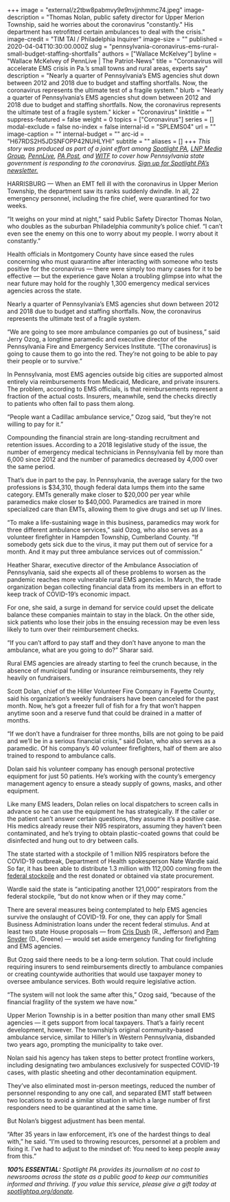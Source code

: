 +++
image = "external/z2tbw8pabmvy9e9nvjjnhmmc74.jpeg"
image-description = "Thomas Nolan, public safety director for Upper Merion Township, said he worries about the coronavirus \"constantly.\" His department has retrofitted certain ambulances to deal with the crisis."
image-credit = "TIM TAI / Philadelphia Inquirer"
image-size = ""
published = 2020-04-04T10:30:00.000Z
slug = "pennsylvania-coronavirus-ems-rural-small-budget-staffing-shortfalls"
authors = ["Wallace McKelvey"]
byline = "Wallace McKelvey of PennLive | The Patriot-News"
title = "Coronavirus will accelerate EMS crisis in Pa.’s small towns and rural areas, experts say"
description = "Nearly a quarter of Pennsylvania’s EMS agencies shut down between 2012 and 2018 due to budget and staffing shortfalls. Now, the coronavirus represents the ultimate test of a fragile system."
blurb = "Nearly a quarter of Pennsylvania’s EMS agencies shut down between 2012 and 2018 due to budget and staffing shortfalls. Now, the coronavirus represents the ultimate test of a fragile system."
kicker = "Coronavirus"
linktitle = ""
suppress-featured = false
weight = 0
topics = ["Coronavirus"]
series = []
modal-exclude = false
no-index = false
internal-id = "SPLEMS04"
url = ""
image-caption = ""
internal-budget = ""
arc-id = "H67RDS2H5JDSNFOPP42NUHLYHI"
subtitle = ""
aliases = []
+++
<i>This story was produced as part of a joint effort among </i><a href="https://www.spotlightpa.org/"><i>Spotlight PA</i></a><i>, </i><a href="https://lancasteronline.com/"><i>LNP Media Group</i></a><i>, </i><a href="https://www.pennlive.com/"><i>PennLive</i></a><i>, </i><a href="https://papost.org/"><i>PA Post</i></a><i>, and </i><a href="https://www.witf.org/"><i>WITF</i></a><i> to cover how Pennsylvania state government is responding to the coronavirus. </i><a href="https://www.spotlightpa.org/newsletters"><i>Sign up for Spotlight PA’s newsletter.</i></a>

HARRISBURG — When an EMT fell ill with the coronavirus in Upper Merion Township, the department saw its ranks suddenly dwindle. In all, 22 emergency personnel, including the fire chief, were quarantined for two weeks.

“It weighs on your mind at night,” said Public Safety Director Thomas Nolan, who doubles as the suburban Philadelphia community’s police chief. “I can’t even see the enemy on this one to worry about my people. I worry about it constantly.”

Health officials in Montgomery County have since eased the rules concerning who must quarantine after interacting with someone who tests positive for the coronavirus — there were simply too many cases for it to be effective — but the experience gave Nolan a troubling glimpse into what the near future may hold for the roughly 1,300 emergency medical services agencies across the state.

Nearly a quarter of Pennsylvania’s EMS agencies shut down between 2012 and 2018 due to budget and staffing shortfalls. Now, the coronavirus represents the ultimate test of a fragile system.

“We are going to see more ambulance companies go out of business,” said Jerry Ozog, a longtime paramedic and executive director of the Pennsylvania Fire and Emergency Services Institute. “\[The coronavirus] is going to cause them to go into the red. They’re not going to be able to pay their people or to survive.”

<script src="https://www.spotlightpa.org/embed.js" async></script><div data-spl-embed-version="1" data-spl-src="https://www.spotlightpa.org/embeds/donate/"></div>

In Pennsylvania, most EMS agencies outside big cities are supported almost entirely via reimbursements from Medicaid, Medicare, and private insurers. The problem, according to EMS officials, is that reimbursements represent a fraction of the actual costs. Insurers, meanwhile, send the checks directly to patients who often fail to pass them along.

“People want a Cadillac ambulance service,” Ozog said, “but they’re not willing to pay for it.”

Compounding the financial strain are long-standing recruitment and retention issues. According to a 2018 legislative study of the issue, the number of emergency medical technicians in Pennsylvania fell by more than 6,000 since 2012 and the number of paramedics decreased by 4,000 over the same period.

That’s due in part to the pay. In Pennsylvania, the average salary for the two professions is $34,310, though federal data lumps them into the same category. EMTs generally make closer to $20,000 per year while paramedics make closer to $40,000. Paramedics are trained in more specialized care than EMTs, allowing them to give drugs and set up IV lines.

“To make a life-sustaining wage in this business, paramedics may work for three different ambulance services,” said Ozog, who also serves as a volunteer firefighter in Hampden Township, Cumberland County. “If somebody gets sick due to the virus, it may put them out of service for a month. And it may put three ambulance services out of commission.”

Heather Sharar, executive director of the Ambulance Association of Pennsylvania, said she expects all of these problems to worsen as the pandemic reaches more vulnerable rural EMS agencies. In March, the trade organization began collecting financial data from its members in an effort to keep track of COVID-19’s economic impact.

For one, she said, a surge in demand for service could upset the delicate balance these companies maintain to stay in the black. On the other side, sick patients who lose their jobs in the ensuing recession may be even less likely to turn over their reimbursement checks.

“If you can’t afford to pay staff and they don’t have anyone to man the ambulance, what are you going to do?” Sharar said.

Rural EMS agencies are already starting to feel the crunch because, in the absence of municipal funding or insurance reimbursements, they rely heavily on fundraisers.

Scott Dolan, chief of the Hiller Volunteer Fire Company in Fayette County, said his organization’s weekly fundraisers have been canceled for the past month. Now, he’s got a freezer full of fish for a fry that won’t happen anytime soon and a reserve fund that could be drained in a matter of months.

“If we don’t have a fundraiser for three months, bills are not going to be paid and we’ll be in a serious financial crisis,” said Dolan, who also serves as a paramedic. Of his company’s 40 volunteer firefighters, half of them are also trained to respond to ambulance calls.

Dolan said his volunteer company has enough personal protective equipment for just 50 patients. He’s working with the county’s emergency management agency to ensure a steady supply of gowns, masks, and other equipment.

Like many EMS leaders, Dolan relies on local dispatchers to screen calls in advance so he can use the equipment he has strategically. If the caller or the patient can’t answer certain questions, they assume it’s a positive case. His medics already reuse their N95 respirators, assuming they haven’t been contaminated, and he’s trying to obtain plastic-coated gowns that could be disinfected and hung out to dry between calls.

<script src="https://www.spotlightpa.org/embed.js" async></script><div data-spl-embed-version="1" data-spl-src="https://www.spotlightpa.org/embeds/newsletter/"></div>

The state started with a stockpile of 1 million N95 respirators before the COVID-19 outbreak, Department of Health spokesperson Nate Wardle said. So far, it has been able to distribute 1.3 million with 112,000 coming from the <a href="https://www.spotlightpa.org/news/2020/04/pennsylvania-coronavirus-ventilators-protective-equipment/">federal stockpile</a> and the rest donated or obtained via state procurement.

Wardle said the state is “anticipating another 121,000” respirators from the federal stockpile, “but do not know when or if they may come.”

There are several measures being contemplated to help EMS agencies survive the onslaught of COVID-19. For one, they can apply for Small Business Administration loans under the recent federal stimulus. And at least two state House proposals — from <a href="https://www.legis.state.pa.us/cfdocs/Legis/CSM/showMemoPublic.cfm?chamber=H&SPick=20190&cosponId=31510">Cris Dush</a> (R., Jefferson) and <a href="https://www.legis.state.pa.us/cfdocs/Legis/CSM/showMemoPublic.cfm?chamber=H&SPick=20190&cosponId=31494">Pam Snyder</a> (D., Greene) — would set aside emergency funding for firefighting and EMS agencies.

But Ozog said there needs to be a long-term solution. That could include requiring insurers to send reimbursements directly to ambulance companies or creating countywide authorities that would use taxpayer money to oversee ambulance services. Both would require legislative action.

“The system will not look the same after this,” Ozog said, “because of the financial fragility of the system we have now.”

Upper Merion Township is in a better position than many other small EMS agencies — it gets support from local taxpayers. That’s a fairly recent development, however. The township’s original community-based ambulance service, similar to Hiller’s in Western Pennsylvania, disbanded two years ago, prompting the municipality to take over.

Nolan said his agency has taken steps to better protect frontline workers, including designating two ambulances exclusively for suspected COVID-19 cases, with plastic sheeting and other decontamination equipment.

They’ve also eliminated most in-person meetings, reduced the number of personnel responding to any one call, and separated EMT staff between two locations to avoid a similar situation in which a large number of first responders need to be quarantined at the same time.

But Nolan’s biggest adjustment has been mental.

“After 35 years in law enforcement, it’s one of the hardest things to deal with,” he said. “I’m used to throwing resources, personnel at a problem and fixing it. I’ve had to adjust to the mindset of: You need to keep people away from this.”

<i><b>100% ESSENTIAL:</b></i><i> Spotlight PA provides its journalism at no cost to newsrooms across the state as a public good to keep our communities informed and thriving. If you value this service, please give a gift today at </i><a href="https://www.spotlightpa.org/donate"><i>spotlightpa.org/donate</i></a><i>.</i>

<script src="https://www.spotlightpa.org/embed.js" async></script><div data-spl-embed-version="1" data-spl-src="https://www.spotlightpa.org/embeds/tips/?tip_text=Do%20you%20have%20a%20tip%20about%20%3Cb%3Ehow%20Pa.'s%20government%20is%20responding%20to%20the%20coronavirus%3C%2Fb%3E%3F%20Tell%20us."></div>
